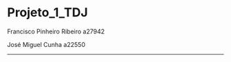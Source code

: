 # Projeto_1_TDJ


Francisco Pinheiro Ribeiro a27942 

José Miguel Cunha a22550

---------------------------------------------------------------------------------------------------------------------------
